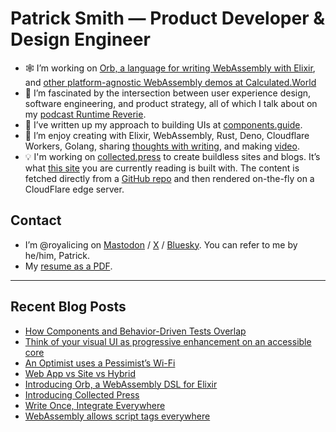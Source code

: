 # Patrick Smith — Product Developer & Design Engineer

- 🕸️ I’m working on [Orb, a language for writing WebAssembly with Elixir](https://github.com/RoyalIcing/Orb), and [other platform-agnostic WebAssembly demos at Calculated.World](https://calculated.world)
- 💬 I’m fascinated by the intersection between user experience design, software engineering, and product strategy, all of which I talk about on my [podcast Runtime Reverie](https://runtimereverie.com).
- 🪺 I’ve written up my approach to building UIs at [components.guide](https://components.guide/).
- 🌱 I’m enjoy creating with Elixir, WebAssembly, Rust, Deno, Cloudflare Workers, Golang, sharing [thoughts with writing](/blog), and making [video](https://www.youtube.com/@PatrickGWSmith).
- 💡 I'm working on [collected.press](https://collected.press/) to create buildless sites and blogs. It’s what [this site](https://icing.space/) you are currently reading is built with. The content is fetched directly from a [GitHub repo](https://github.com/RoyalIcing/RoyalIcing) and then rendered on-the-fly on a CloudFlare edge server.

## Contact

- I’m @royalicing on [Mastodon](http://hachyderm.io/@royalicing) / [X](https://twitter.com/royalicing) / [Bluesky](https://bsky.app/profile/royalicing.bsky.social). You can refer to me by he/him, Patrick.
- My [resume as a PDF](/resume.pdf).

---

## Recent Blog Posts

- [How Components and Behavior-Driven Tests Overlap](https://icing.space/2024/how-components-and-bdd-overlap)
- [Think of your visual UI as progressive enhancement on an accessible core](https://icing.space/2023/visual-ui-as-progressive-enhancement)
- [An Optimist uses a Pessimist’s Wi-Fi](https://icing.space/2023/optimist-pessimist-wifi)
- [Web App vs Site vs Hybrid](https://icing.space/2023/web-app-vs-site-vs-hybrid)
- [Introducing Orb, a WebAssembly DSL for Elixir](https://icing.space/2023/introducing-orb)
- [Introducing Collected Press](/2023/introducing-collected-press)
- [Write Once, Integrate Everywhere](/2023/write-once-integrate-everywhere)
- [WebAssembly allows script tags everywhere](/2023/web-assembly-script-tags-everywhere)
